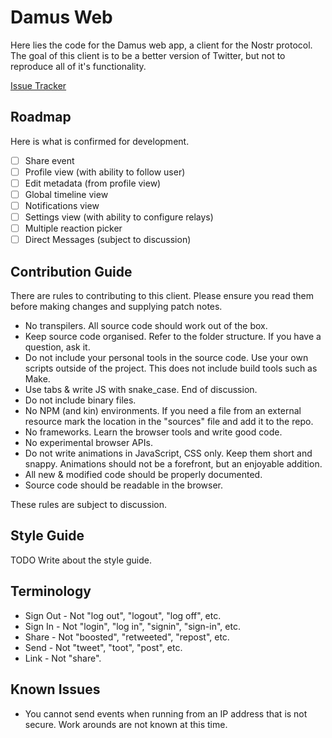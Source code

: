 # Damus Web 

Here lies the code for the Damus web app, a client for the Nostr protocol. The
goal of this client is to be a better version of Twitter, but not to reproduce
all of it's functionality.

[Issue Tracker](https://todo.sr.ht/~tomtom/damus-web-issues)

## Roadmap

Here is what is confirmed for development.

 - [ ] Share event
 - [ ] Profile view (with ability to follow user)
 - [ ] Edit metadata (from profile view)
 - [ ] Global timeline view
 - [ ] Notifications view
 - [ ] Settings view (with ability to configure relays)
 - [ ] Multiple reaction picker
 - [ ] Direct Messages (subject to discussion)

## Contribution Guide

There are rules to contributing to this client. Please ensure you read them 
before making changes and supplying patch notes.

 - No transpilers. All source code should work out of the box.
 - Keep source code organised. Refer to the folder structure. If you have a
   question, ask it.
 - Do not include your personal tools in the source code. Use your own scripts
   outside of the project. This does not include build tools such as Make.
 - Use tabs & write JS with snake_case. End of discussion.
 - Do not include binary files.
 - No NPM (and kin) environments. If you need a file from an external resource
   mark the location in the "sources" file and add it to the repo.
 - No frameworks. Learn the browser tools and write good code. 
 - No experimental browser APIs.
 - Do not write animations in JavaScript, CSS only. Keep them short and snappy.
   Animations should not be a forefront, but an enjoyable addition.
 - All new & modified code should be properly documented.
 - Source code should be readable in the browser.

These rules are subject to discussion.

## Style Guide

TODO Write about the style guide.

## Terminology

 * Sign Out  - Not "log out", "logout", "log off", etc.
 * Sign In   - Not "login", "log in", "signin", "sign-in", etc.
 * Share     - Not "boosted", "retweeted", "repost", etc.
 * Send      - Not "tweet", "toot", "post", etc.
 * Link      - Not "share".

## Known Issues 

 * You cannot send events when running from an IP address that is not secure. 
   Work arounds are not known at this time.


